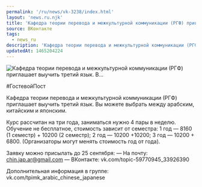 ```yaml
---
permalink: '/ru/news/vk-3238/index.html'
layout: 'news.ru.njk'
title: 'Кафедра теории перевода и межкультурной коммуникации (РГФ) приглашает выучить третий язык. В'
source: ВКонтакте
tags:
  - news_ru
description: 'Кафедра теории перевода и межкультурной коммуникации (РГФ) приглашает выучить третий язык. В…'
updatedAt: 1465204224
---
```

![Кафедра теории перевода и межкультурной коммуникации (РГФ) приглашает выучить третий язык. В…](https://sun9-9.userapi.com/impf/c626417/v626417484/10f3b/L1qBgBoTUVg.jpg?size=1280x720&quality=96&sign=cc387438beb37fb4fc36c0e38f22a94d&c_uniq_tag=kDh_asGGcwxBomgAb2-4MYA1j6yxY6jP-gyGbMihPzs&type=album)

#ГостевойПост

Кафедра теории перевода и межкультурной коммуникации (РГФ) приглашает выучить третий язык. Вы можете выбрать между арабским, китайским и японским.

Курс рассчитан на три года, заниматься нужно 4 пары в неделю. Обучение не бесплатное, стоимость зависит от семестра:
1 год — 8160 (1 семестр) + 10200 (2 семестр);
2 год — 10200 +10200;
3 год — 10200 + 6800.
(Организаторы могут менять стоимость год от года).

Заявку можно присылать до 25 сентября:
— На почту: chin.jap.ar@gmail.com
— ВКонтакте: vk.com/topic-59770945_33926390

Дополнительная информация в группе: vk.com/tpimk_arabic_chinese_japanese
